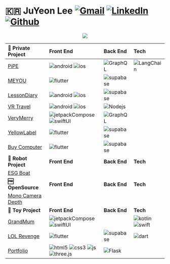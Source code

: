 

<!--
**Lee-JuYeon/Lee-JuYeon** is a ✨ _special_ ✨ repository because its `README.md` (this file) appears on your GitHub profile.

Here are some ideas to get you started:

- 🔭 I’m currently working on ...
- 🌱 I’m currently learning ...
- 👯 I’m looking to collaborate on ...
- 🤔 I’m looking for help with ...
- 💬 Ask me about ...
- 📫 How to reach me: ...
- 😄 Pronouns: ...
- ⚡ Fun fact: ...
https://img.shields.io/badge/{배지이름}-{css컬러}?style={스타일}&logo={로고}&logoColor={로고컬러}

-->
# 🇰🇷 JuYeon Lee  [![Gmail](https://img.shields.io/badge/-Email-EA4335?style=flat&logo=Gmail&logoColor=white)](mailto:pizzalover114@naver.com) [![LinkedIn](https://img.shields.io/badge/-LinkedIn-0A66C2?style=flat&logo=LinkedIn&logoColor=white)](https://www.linkedin.com/in/ju-yeon-lee-374056201/) [![Github](https://img.shields.io/badge/-Github_Blog-181717?style=flat&logo=Github&logoColor=white)](https://lee-juyeon.github.io/)


<div id="header" align="center">
  <img src="https://i.pinimg.com/originals/71/d4/be/71d4bec0d0804f32401c08928a040636.gif"/>
</div>

**🦄 Private Project**|**Front End**|**Back End**|**Tech**|
:---|:---|:---|:---|
|[PiPE](https://github.com/Lee-JuYeon/PiPE)|![android](https://img.shields.io/badge/-XML-02569B.svg?style=flat&logo=android&color=black) ![ios](https://img.shields.io/badge/-UIKit-02569B.svg?style=flat&logo=swift&color=black)|![GraphQL](https://img.shields.io/badge/-GraphQL-E10098.svg?style=flat&logo=GraphQL&logoColor=white)|![LangChain](https://img.shields.io/badge/-🦜🔗_LangChain-FFFFFF.svg?style=flat&logoColor=white)|
|[MEYOU](https://github.com/Lee-JuYeon/MEYOU)|![flutter](https://img.shields.io/badge/-Flutter-02569B.svg?style=flat&logo=flutter&logoColor=white)|![supabase](https://img.shields.io/badge/-Supabase-3FCF8E.svg?style=flat&logo=supabase&logoColor=white)||
|[LessonDiary](https://github.com/Lee-JuYeon/LessonDiary)|![android](https://img.shields.io/badge/-XML-02569B.svg?style=flat&logo=android&color=black) ![ios](https://img.shields.io/badge/-UIKit-02569B.svg?style=flat&logo=swift&color=black)|![supabase](https://img.shields.io/badge/-Supabase-3FCF8E.svg?style=flat&logo=supabase&logoColor=white)||
|[VR Travel](https://github.com/Lee-JuYeon/VRTravel)|![android](https://img.shields.io/badge/-XML-02569B.svg?style=flat&logo=android&color=black) ![ios](https://img.shields.io/badge/-UIKit-02569B.svg?style=flat&logo=swift&color=black)|![Nodejs](https://img.shields.io/badge/-RestAPI-339933.svg?style=flat&logo=node.js&logoColor=white)||
|[VeryMerry](https://github.com/Lee-JuYeon/VeryMerry)|![jetpackCompose](https://img.shields.io/badge/-JetpackCompose-3DDC84.svg?style=flat&logo=android&color=black) ![swiftUI](https://img.shields.io/badge/-SwiftUI-00CAFF.svg?logo=swift&color=black)|![GraphQL](https://img.shields.io/badge/-GraphQL-E10098.svg?style=flat&logo=GraphQL&logoColor=white)||
|[YellowLabel](https://github.com/Lee-JuYeon/YelloLabel)|![flutter](https://img.shields.io/badge/-Flutter-02569B.svg?style=flat&logo=flutter&logoColor=white)|![supabase](https://img.shields.io/badge/-Supabase-3FCF8E.svg?style=flat&logo=supabase&logoColor=white)||
|[Buy Computer](https://github.com/Lee-JuYeon/Koguryo)|![flutter](https://img.shields.io/badge/-Flutter-02569B.svg?style=flat&logo=flutter&logoColor=white)|![supabase](https://img.shields.io/badge/-Supabase-3FCF8E.svg?style=flat&logo=supabase&logoColor=white)||
**🦾 Robot Project**|**Front End**|**Back End**|**Tech**|
|[ESG Boat](https://github.com/Lee-JuYeon/ESG_Boat)|||
**🆓 OpenSource**|**Front End**|**Back End**|**Tech**|
|[Mono Camera Depth](https://github.com/Lee-JuYeon/MonoCameraDepth)|||
**🧸 Toy Project**|**Front End**|**Back End**|**Tech**|
|[GrandMum](https://github.com/Lee-JuYeon/GrandMum) |![jetpackCompose](https://img.shields.io/badge/-JetpackCompose-3DDC84.svg?style=flat&logo=android&color=black) ![swiftUI](https://img.shields.io/badge/-SwiftUI-00CAFF.svg?logo=swift&color=black)||![kotlin](https://img.shields.io/badge/-Kotlin-7F52FF.svg?style=flat&logo=kotlin&logoColor=white) ![swift](https://img.shields.io/badge/-Swift-F05138.svg?logo=swift&logoColor=white)|
|[LOL Revenge](https://github.com/Lee-JuYeon/LOL_Revenge)|![flutter](https://img.shields.io/badge/-Flutter-02569B.svg?style=flat&logo=flutter&logoColor=white)|![supabase](https://img.shields.io/badge/-Supabase-3FCF8E.svg?style=flat&logo=supabase&logoColor=white)|![dart](https://img.shields.io/badge/-Dart-02569B.svg?style=flat&logo=dart&logoColor=white)|
|[Portfolio](https://github.com/Lee-JuYeon/o0Web) |![html5](https://img.shields.io/badge/-HTML-E34F26.svg?style=flat&logo=html5&color=black) ![css3](https://img.shields.io/badge/-CSS-1572B6.svg?style=flat&logo=css3&color=black&logoColor=blue) ![js](https://img.shields.io/badge/-Javascript-1572B6.svg?style=flat&logo=javascript&color=black) ![three.js](https://img.shields.io/badge/-Three.js-02569B.svg?style=flat&logo=three.js&logoColor=black&color=white)|![Flask](https://img.shields.io/badge/-RestAPI-000000.svg?style=flat&logo=flask&color=black)||





